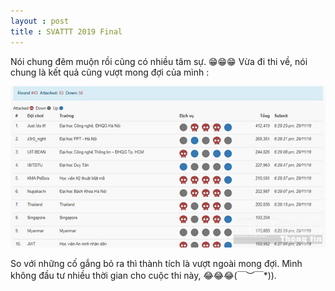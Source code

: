 ```yaml
---
layout : post
title : SVATTT 2019 Final 
--- 
```


Nói chung đêm muộn rồi cũng có nhiều tâm sự. 😁😁😁 
Vừa đi thi về, nói chung là kết quả cũng vượt mong đợi của mình :   

![](/img/SVATTT2019/svattt.jpg)  

So với những cố gắng bỏ ra thì thành tích là vượt ngoài mong đợi. Mình không đầu tư nhiều thời gian cho cuộc thi này, 😂😂😂\(￣︶￣*\)). 

